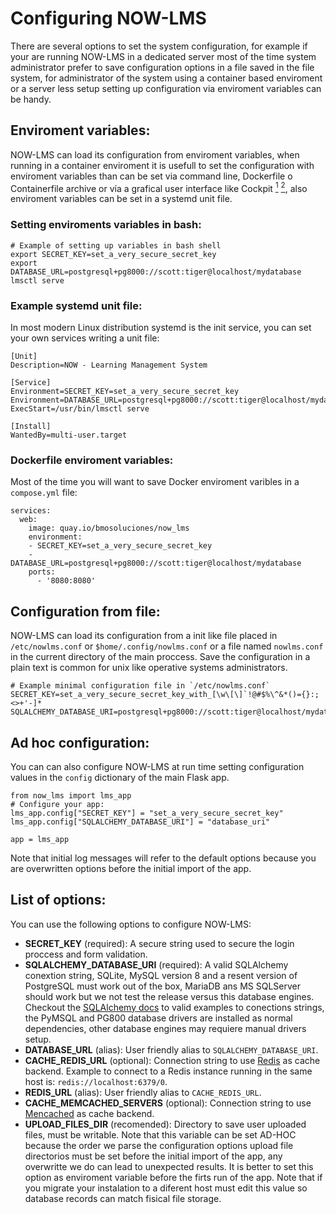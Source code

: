 # Configuring NOW-LMS

There are several options to set the system configuration, for example if your are running NOW-LMS in a dedicated server most of the time system administrator prefer to save configuration options in a file saved in the file system, for administrator of the system using a container based enviroment or a server less setup setting up configuration via enviroment variables can be handy.

## Enviroment variables:

NOW-LMS can load its configuration from enviroment variables, when running in a container enviroment it is usefull to set the configuration with enviroment variables than can be set via command line, Dockerfile o Containerfile archive or vía a grafical user interface like Cockpit [<sup>1</sup>](https://ciq.com/blog/how-to-deploy-podman-containers-with-cockpit/) [<sup>2</sup>](https://docs.oracle.com/en/operating-systems/oracle-linux/cockpit/podman_container_mgmt.html#topic_lkh_bgx_yxb), also enviroment variables can be set in a systemd unit file.

### Setting enviroments variables in bash:

```
# Example of setting up variables in bash shell
export SECRET_KEY=set_a_very_secure_secret_key
export DATABASE_URL=postgresql+pg8000://scott:tiger@localhost/mydatabase
lmsctl serve
```

### Example systemd unit file:

In most modern Linux distribution systemd is the init service, you can set your own services writing a unit file:

```
[Unit]
Description=NOW - Learning Management System

[Service]
Environment=SECRET_KEY=set_a_very_secure_secret_key
Environment=DATABASE_URL=postgresql+pg8000://scott:tiger@localhost/mydatabase
ExecStart=/usr/bin/lmsctl serve

[Install]
WantedBy=multi-user.target
```

### Dockerfile enviroment variables:

Most of the time you will want to save Docker enviroment varibles in a `compose.yml` file:

```
services:
  web:
    image: quay.io/bmosoluciones/now_lms
    environment:
    - SECRET_KEY=set_a_very_secure_secret_key
    - DATABASE_URL=postgresql+pg8000://scott:tiger@localhost/mydatabase
    ports:
      - '8080:8080'

```

## Configuration from file:

NOW-LMS can load its configuration from a init like file placed in `/etc/nowlms.conf` or `$home/.config/nowlms.conf` or a file named `nowlms.conf` in the current directory of the main proccess. Save the configuration in a plain text is common for unix like operative systems administrators.

```
# Example minimal configuration file in `/etc/nowlms.conf`
SECRET_KEY=set_a_very_secure_secret_key_with_[\w\[\]`!@#$%\^&*()={}:;<>+'-]*
SQLALCHEMY_DATABASE_URI=postgresql+pg8000://scott:tiger@localhost/mydatabase
```

## Ad hoc configuration:

You can can also configure NOW-LMS at run time setting configuration values in the `config` dictionary of the main Flask app.

```
from now_lms import lms_app
# Configure your app:
lms_app.config["SECRET_KEY"] = "set_a_very_secure_secret_key"
lms_app.config["SQLALCHEMY_DATABASE_URI"] = "database_uri"

app = lms_app
```

Note that initial log messages will refer to the default options because you are overwritten options before the initial import of the app.

## List of options:

You can use the following options to configure NOW-LMS:

-   **SECRET_KEY** (required): A secure string used to secure the login proccess and form validation.
-   **SQLALCHEMY_DATABASE_URI** (required): A valid SQLAlchemy conextion string, SQLite, MySQL version 8 and a resent version of PostgreSQL
    must work out of the box, MariaDB ans MS SQLServer should work but we not test the release versus this database engines. Checkout the
    [SQLAlchemy docs](https://docs.sqlalchemy.org/en/20/core/engines.html) to valid examples to conections strings, the PyMSQL and PG800 database drivers are installed as normal dependencies, other database engines may requiere manual drivers setup.
-   **DATABASE_URL** (alias): User friendly alias to `SQLALCHEMY_DATABASE_URI`.
-   **CACHE_REDIS_URL** (optional): Connection string to use [Redis](https://redis.io/) as cache backend. Example to connect to a Redis
    instance running in the same host is: `redis://localhost:6379/0`.
-   **REDIS_URL** (alias): User friendly alias to `CACHE_REDIS_URL`.
-   **CACHE_MEMCACHED_SERVERS** (optional): Connection string to use [Mencached](https://memcached.org/) as cache backend.
-   **UPLOAD_FILES_DIR** (recomended): Directory to save user uploaded files, must be writable. Note that this variable can be set AD-HOC
    because the order we parse the configuration options upload file directorios must be set before the initial import of the app, any
    overwritte we do can lead to unexpected results. It is better to set this option as enviroment variable before the firts run of the app. Note that if you migrate your instalation to a diferent host must edit this value so database records can match fisical file storage.
